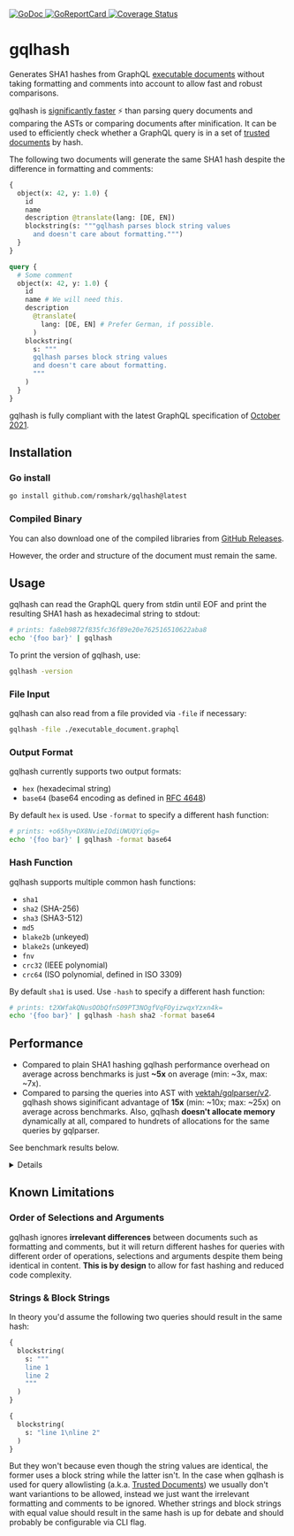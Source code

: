 <a href="https://pkg.go.dev/github.com/romshark/gqlhash">
    <img src="https://godoc.org/github.com/romshark/gqlhash?status.svg" alt="GoDoc">
</a>
<a href="https://goreportcard.com/report/github.com/romshark/gqlhash">
    <img src="https://goreportcard.com/badge/github.com/romshark/gqlhash" alt="GoReportCard">
</a>
<a href='https://coveralls.io/github/romshark/gqlhash?branch=main'>
    <img src='https://coveralls.io/repos/github/romshark/gqlhash/badge.svg?branch=main' alt='Coverage Status' />
</a>

# gqlhash

Generates SHA1 hashes from GraphQL
[executable documents](https://spec.graphql.org/October2021/#sec-Executable-Definitions)
without taking formatting and comments into account to allow fast and robust comparisons.

gqlhash is [significantly faster](#performance) ⚡ than parsing query documents and
comparing the ASTs or comparing documents after minification.
It can be used to efficiently check whether a GraphQL query is in a set of
[trusted documents](https://benjie.dev/graphql/trusted-documents) by hash.

The following two documents will generate the same SHA1 hash despite the
difference in formatting and comments:

```graphql
{
  object(x: 42, y: 1.0) {
    id
    name
    description @translate(lang: [DE, EN])
    blockstring(s: """gqlhash parses block string values
      and doesn't care about formatting.""")
  }
}
```

```graphql
query {
  # Some comment
  object(x: 42, y: 1.0) {
    id
    name # We will need this.
    description
      @translate(
        lang: [DE, EN] # Prefer German, if possible.
      )
    blockstring(
      s: """
      gqlhash parses block string values
      and doesn't care about formatting.
      """
    )
  }
}
```

gqlhash is fully compliant with the latest GraphQL specification of
[October 2021](https://spec.graphql.org/October2021/).

## Installation

### Go install

```sh
go install github.com/romshark/gqlhash@latest
```

### Compiled Binary

You can also download one of the compiled libraries from
[GitHub Releases](https://github.com/romshark/gqlhash/releases).

However, the order and structure of the document must remain the same.

## Usage

gqlhash can read the GraphQL query from stdin until EOF and
print the resulting SHA1 hash as hexadecimal string to stdout:

```sh
# prints: fa8eb9872f835fc36f89e20e762516510622aba8
echo '{foo bar}' | gqlhash
```

To print the version of gqlhash, use:

```sh
gqlhash -version
```

### File Input

gqlhash can also read from a file provided via `-file` if necessary:

```sh
gqlhash -file ./executable_document.graphql
```

### Output Format

gqlhash currently supports two output formats:

- `hex` (hexadecimal string)
- `base64` (base64 encoding as defined in
  [RFC 4648](https://datatracker.ietf.org/doc/html/rfc4648))

By default `hex` is used. Use `-format` to specify a different hash function:

```sh
# prints: +o65hy+DX8NvieIOdiUWUQYiq6g=
echo '{foo bar}' | gqlhash -format base64
```

### Hash Function

gqlhash supports multiple common hash functions:

- `sha1`
- `sha2` (SHA-256)
- `sha3` (SHA3-512)
- `md5`
- `blake2b` (unkeyed)
- `blake2s` (unkeyed)
- `fnv`
- `crc32` (IEEE polynomial)
- `crc64` (ISO polynomial, defined in ISO 3309)

By default `sha1` is used. Use `-hash` to specify a different hash function:

```sh
# prints: t2XWfakQNusOObQfnS09PT3NOgfVqFOyizwqxYzxn4k=
echo '{foo bar}' | gqlhash -hash sha2 -format base64
```

## Performance

- Compared to plain SHA1 hashing gqlhash performance overhead on average
  across benchmarks is just **~5x** on average (min: ~3x, max: ~7x).
- Compared to parsing the queries into AST with
  [vektah/gqlparser/v2](https://github.com/vektah/gqlparser).
  gqlhash shows siginificant advantage of **15x** (min: ~10x; max: ~25x)
  on average across benchmarks.
  Also, gqlhash **doesn't allocate memory** dynamically at all, compared to
  hundrets of allocations for the same queries by gqlparser.

See benchmark results below.

<details>

```
goos: darwin
goarch: arm64
pkg: github.com/romshark/gqlhash
cpu: Apple M1 Max
BenchmarkReferenceSHA1/blockstring/minified/direct-10           15573957                76.85 ns/op            0 B/op          0 allocs/op
BenchmarkReferenceSHA1/blockstring/minified/gqlhash-10           3062020               392.5 ns/op             0 B/op          0 allocs/op
BenchmarkReferenceSHA1/blockstring/minified/vektah-10             206655              5511 ns/op            7105 B/op        156 allocs/op

BenchmarkReferenceSHA1/blockstring/formatted/direct-10          15431370                77.38 ns/op            0 B/op          0 allocs/op
BenchmarkReferenceSHA1/blockstring/formatted/gqlhash-10          2743230               436.9 ns/op             0 B/op          0 allocs/op
BenchmarkReferenceSHA1/blockstring/formatted/vektah-10            202897              5613 ns/op            7153 B/op        156 allocs/op

BenchmarkReferenceSHA1/tiny/minified/direct-10                  21461752                55.36 ns/op            0 B/op          0 allocs/op
BenchmarkReferenceSHA1/tiny/minified/gqlhash-10                  7236796               164.3 ns/op             0 B/op          0 allocs/op
BenchmarkReferenceSHA1/tiny/minified/vektah-10                    279013              4060 ns/op            5601 B/op        133 allocs/op

BenchmarkReferenceSHA1/tiny/formatted/direct-10                 21669319                55.03 ns/op            0 B/op          0 allocs/op
BenchmarkReferenceSHA1/tiny/formatted/gqlhash-10                 6503784               183.8 ns/op             0 B/op          0 allocs/op
BenchmarkReferenceSHA1/tiny/formatted/vektah-10                   278722              4067 ns/op            5601 B/op        133 allocs/op

BenchmarkReferenceSHA1/medium/minified/direct-10                 9457255               128.0 ns/op             0 B/op          0 allocs/op
BenchmarkReferenceSHA1/medium/minified/gqlhash-10                1441172               830.6 ns/op             0 B/op          0 allocs/op
BenchmarkReferenceSHA1/medium/minified/vektah-10                  102486             11350 ns/op           13321 B/op        246 allocs/op

BenchmarkReferenceSHA1/medium/formatted/direct-10                5762872               207.9 ns/op             0 B/op          0 allocs/op
BenchmarkReferenceSHA1/medium/formatted/gqlhash-10               1000000              1059 ns/op               0 B/op          0 allocs/op
BenchmarkReferenceSHA1/medium/formatted/vektah-10                  94951             12437 ns/op           13937 B/op        261 allocs/op

BenchmarkReferenceSHA1/big/minified/direct-10                    1445761               828.1 ns/op             0 B/op          0 allocs/op
BenchmarkReferenceSHA1/big/minified/gqlhash-10                    253197              4678 ns/op               0 B/op          0 allocs/op
BenchmarkReferenceSHA1/big/minified/vektah-10                      22827             52391 ns/op           49096 B/op        798 allocs/op

BenchmarkReferenceSHA1/big/formatted/direct-10                    989251              1195 ns/op               0 B/op          0 allocs/op
BenchmarkReferenceSHA1/big/formatted/gqlhash-10                   210759              5661 ns/op               0 B/op          0 allocs/op
BenchmarkReferenceSHA1/big/formatted/vektah-10                     21392             55751 ns/op           50615 B/op        836 allocs/op
PASS
ok      github.com/romshark/gqlhash     34.615s
```

</details>

## Known Limitations

### Order of Selections and Arguments

gqlhash ignores **irrelevant differences** between documents such as formatting
and comments, but it will return different hashes for queries with different
order of operations, selections and arguments despite them being identical in content.
**This is by design** to allow for fast hashing and reduced code complexity.

### Strings & Block Strings

In theory you'd assume the following two queries should result in the same hash:

```graphql
{
  blockstring(
    s: """
    line 1
    line 2
    """
  )
}
```

```graphql
{
  blockstring(
    s: "line 1\nline 2"
  )
}
```

But they won't because even though the string values are identical, the former uses
a block string while the latter isn't.
In the case when gqlhash is used for query allowlisting
(a.k.a. [Trusted Documents](https://benjie.dev/graphql/trusted-documents))
we usually don't want variantions to be allowed, instead we just want the irrelevant
formatting and comments to be ignored.
Whether strings and block strings with equal value should result in the same hash
is up for debate and should probably be configurable via CLI flag.

